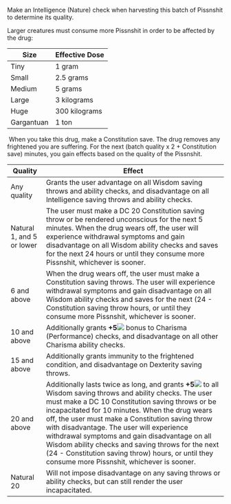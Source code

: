 Make an Intelligence (Nature) check when harvesting this batch of Pissnshit to determine its quality. 

Larger creatures must consume more Pissnshit in order to be affected by the drug:

|Size|Effective Dose|
|---|---|
|Tiny|1 gram|
|Small|2.5 grams|
|Medium|5 grams|
|Large|3 kilograms|
|Huge|300 kilograms|
|Gargantuan|1 ton|

 When you take this drug, make a Constitution save. The drug removes any frightened you are suffering. For the next (batch quality x 2 + Constitution save) minutes, you gain effects based on the quality of the Pissnshit.

|Quality|Effect|
|---|---|
|Any quality|Grants the user advantage on all Wisdom saving throws and ability checks, and disadvantage on all Intelligence saving throws and ability checks.|
|Natural 1, and 5 or lower|The user must make a DC 20 Constitution saving throw or be rendered unconscious for the next 5 minutes. When the drug wears off, the user will experience withdrawal symptoms and gain disadvantage on all Wisdom ability checks and saves for the next 24 hours or until they consume more Pissnshit, whichever is sooner.|
|6 and above|When the drug wears off, the user must make a Constitution saving throws. The user will experience withdrawal symptoms and gain disadvantage on all Wisdom ability checks and saves for the next (24 - Constitution saving throw hours, or until they consume more Pissnshit, whichever is sooner.|
|10 and above|Additionally grants **+5**![](chrome-extension://gnblbpbepfbfmoobegdogkglpbhcjofh/images/icons/badges/custom20.png) bonus to Charisma (Performance) checks, and disadvantage on all other Charisma ability checks.|
|15 and above|Additionally grants immunity to the frightened condition, and disadvantage on Dexterity saving throws.|
|20 and above|Additionally lasts twice as long, and grants **+5**![](chrome-extension://gnblbpbepfbfmoobegdogkglpbhcjofh/images/icons/badges/custom20.png) to all Wisdom saving throws and ability checks. The user must make a DC 10 Constitution saving throws or be incapacitated for 10 minutes. When the drug wears off, the user must make a Constitution saving throw with disadvantage. The user will experience withdrawal symptoms and gain disadvantage on all Wisdom ability checks and saving throws for the next (24 - Constitution saving throw) hours, or until they consume more Pissnshit, whichever is sooner.|
|Natural 20|Will not impose disadvantage on any saving throws or ability checks, but can still render the user incapacitated.|
